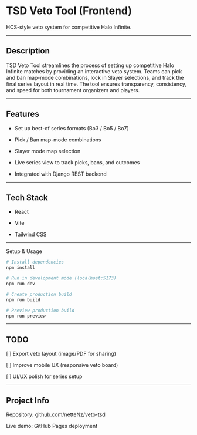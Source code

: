 # TSD Veto Tool (Frontend)

HCS-style veto system for competitive Halo Infinite.


---

## Description

TSD Veto Tool streamlines the process of setting up competitive Halo Infinite matches by providing an interactive veto system. Teams can pick and ban map-mode combinations, lock in Slayer selections, and track the final series layout in real time. The tool ensures transparency, consistency, and speed for both tournament organizers and players.


---

## Features

- Set up best-of series formats (Bo3 / Bo5 / Bo7)

- Pick / Ban map-mode combinations

- Slayer mode map selection

- Live series view to track picks, bans, and outcomes

- Integrated with Django REST backend



---

## Tech Stack

- React

- Vite

- Tailwind CSS



---

Setup & Usage

```bash
# Install dependencies
npm install

# Run in development mode (localhost:5173)
npm run dev

# Create production build
npm run build

# Preview production build
npm run preview
```

---

## TODO

[ ] Export veto layout (image/PDF for sharing)

[ ] Improve mobile UX (responsive veto board)

[ ] UI/UX polish for series setup



---

## Project Info

Repository: github.com/netteNz/veto-tsd

Live demo: GitHub Pages deployment
